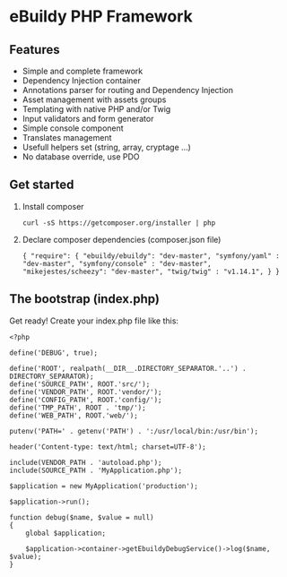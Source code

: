 eBuildy PHP Framework
=====================

Features
--------

- Simple and complete framework
- Dependency Injection container
- Annotations parser for routing and Dependency Injection
- Asset management with assets groups
- Templating with native PHP and/or Twig
- Input validators and form generator
- Simple console component
- Translates management
- Usefull helpers set (string, array, cryptage ...)
- No database override, use PDO

Get started
-----------

1. Install composer

	``curl -sS https://getcomposer.org/installer | php``

2. Declare composer dependencies (composer.json file)

	``{
		"require": {
			"ebuildy/ebuildy": "dev-master",
			"symfony/yaml" : "dev-master",
			"symfony/console" : "dev-master",
			"mikejestes/scheezy": "dev-master",
			"twig/twig" : "v1.14.1",
		}
	}``


The bootstrap (index.php)
-------------------------

Get ready! Create your index.php file like this:

	<?php

	define('DEBUG', true);

	define('ROOT', realpath(__DIR__.DIRECTORY_SEPARATOR.'..') . DIRECTORY_SEPARATOR);
	define('SOURCE_PATH', ROOT.'src/');
	define('VENDOR_PATH', ROOT.'vendor/');
	define('CONFIG_PATH', ROOT.'config/');
	define('TMP_PATH', ROOT . 'tmp/');
	define('WEB_PATH', ROOT.'web/');

	putenv('PATH=' . getenv('PATH') . ':/usr/local/bin:/usr/bin');
	
	header('Content-type: text/html; charset=UTF-8');

	include(VENDOR_PATH . 'autoload.php');
	include(SOURCE_PATH . 'MyApplication.php');

	$application = new MyApplication('production');

	$application->run();

	function debug($name, $value = null)
	{
		global $application;

		$application->container->getEbuildyDebugService()->log($name, $value);
	}
